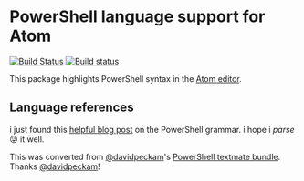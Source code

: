 # PowerShell language support for Atom

[![Build Status](https://travis-ci.org/jugglingnutcase/language-powershell.svg?branch=master)](https://travis-ci.org/jugglingnutcase/language-powershell)
[![Build status](https://ci.appveyor.com/api/projects/status/ru4cfpi46m4bn5od/branch/master)](https://ci.appveyor.com/project/jugglingnutcase/language-powershell/branch/master)

This package highlights PowerShell syntax in the [Atom editor](https://atom.io).

## Language references

i just found this [helpful blog post](http://blogs.msdn.com/b/powershell/archive/2006/05/10/594535.aspx) on the
PowerShell grammar. i hope i *parse* :stuck_out_tongue_winking_eye: it well.

This was converted from [@davidpeckam]'s [PowerShell textmate bundle](https://github.com/davidpeckham/powershell.tmbundle). Thanks [@davidpeckam]!

[@davidpeckam]:https://github.com/davidpeckham
